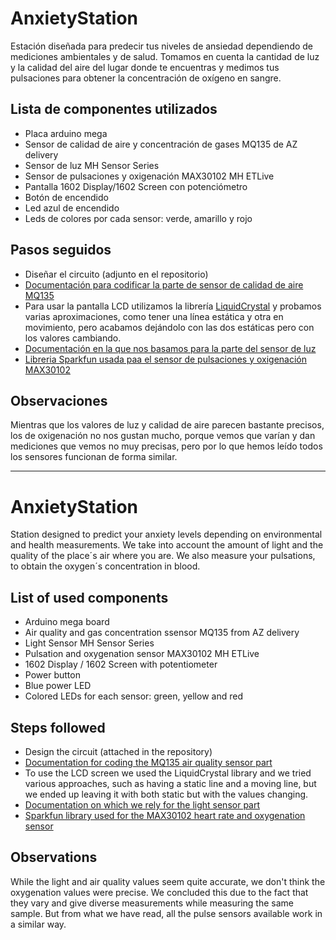 # AnxietyStation

Estación diseñada para predecir tus niveles de ansiedad dependiendo de mediciones ambientales y de salud. Tomamos en cuenta la cantidad de luz y la calidad del aire del lugar donde te encuentras y medimos tus pulsaciones para obtener la concentración de oxígeno en sangre.

## Lista de componentes utilizados

- Placa arduino mega
- Sensor de calidad de aire y concentración de gases MQ135 de AZ delivery
- Sensor de luz MH Sensor Series
- Sensor de pulsaciones y oxigenación MAX30102 MH ETLive
- Pantalla 1602 Display/1602 Screen con potenciómetro
- Botón de encendido
- Led azul de encendido
- Leds de colores por cada sensor: verde, amarillo y rojo

## Pasos seguidos

- Diseñar el circuito (adjunto en el repositorio)
- [Documentación para codificar la parte de sensor de calidad de aire MQ135](https://www.luisllamas.es/arduino-detector-gas-mq/)
- Para usar la pantalla LCD utilizamos la librería [LiquidCrystal](https://www.arduino.cc/en/Reference/LiquidCrystal) y probamos varias aproximaciones, como tener una línea estática y otra en movimiento, pero acabamos dejándolo con las dos estáticas pero con los valores cambiando.
- [Documentación en la que nos basamos para la parte del sensor de luz](https://www.luisllamas.es/medir-cantidad-de-luxes-con-arduino-y-el-luxometro-bh1750/)
- [Libreria Sparkfun usada paa el sensor de pulsaciones y oxigenación MAX30102](https://github.com/sparkfun/SparkFun_MAX3010x_Sensor_Library)

## Observaciones
Mientras que los valores de luz y calidad de aire parecen bastante precisos, los de oxigenación no nos gustan mucho, porque vemos que varían y dan mediciones que vemos no muy precisas, pero por lo que hemos leído todos los sensores funcionan de forma similar.


----------------------------------

# AnxietyStation

Station designed to predict your anxiety levels depending on environmental and health measurements. We take into account the amount of light and the quality of the place´s air where you are. We also measure your pulsations, to obtain the oxygen´s concentration in blood.

## List of used components

- Arduino mega board
- Air quality and gas concentration ssensor MQ135 from AZ delivery
- Light Sensor MH Sensor Series
- Pulsation and oxygenation sensor MAX30102 MH ETLive
- 1602 Display / 1602 Screen with potentiometer
- Power button
- Blue power LED
- Colored LEDs for each sensor: green, yellow and red

## Steps followed

- Design the circuit (attached in the repository)
- [Documentation for coding the MQ135 air quality sensor part](https://www.luisllamas.es/arduino-detector-gas-mq/)
- To use the LCD screen we used the LiquidCrystal library and we tried various approaches, such as having a static line and a moving line, but we ended up leaving it with both static but with the values changing.
- [Documentation on which we rely for the light sensor part](https://www.luisllamas.es/medir-cantidad-de-luxes-con-arduino-y-el-luxometro-bh1750/)
- [Sparkfun library used for the MAX30102 heart rate and oxygenation sensor](https://github.com/sparkfun/SparkFun_MAX3010x_Sensor_Library)

## Observations
While the light and air quality values seem quite accurate, we don't think the oxygenation values were precise. We concluded this due to the fact that they vary and give diverse measurements while measuring the same sample. But from what we have read, all the pulse sensors available work in a similar way.


